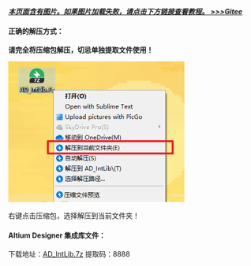 <u> ***本页面含有图片。如果图片加载失败，请点击下方链接查看教程。*** </u>
<u> ***[>>>Gitee](https://gitee.com/benjiah/CDU20-CE)*** </u>

#### 正确的解压方式：

**请完全将压缩包解压，切忌单独提取文件使用！**

![](../data/img/2020-10-19_20-45.png)

右键点击压缩包，选择解压到当前文件夹！

#### Altium Designer 集成库文件：
下载地址：[AD_IntLib.7z](https://pan.baidu.com/s/1sNBmb9lnFgFKBFdHkxptng) 	提取码：8888